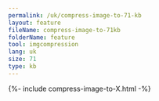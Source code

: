 ```yaml
---
permalink: /uk/compress-image-to-71-kb
layout: feature
fileName: compress-image-to-71kb
folderName: feature
tool: imgcompression
lang: uk
size: 71
type: kb
---
```


{%- include compress-image-to-X.html -%}
